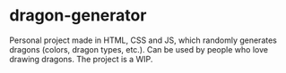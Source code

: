 # dragon-generator
Personal project made in HTML, CSS and JS, which randomly generates dragons (colors, dragon types, etc.). Can be used by people who love drawing dragons. The project is a WIP.
